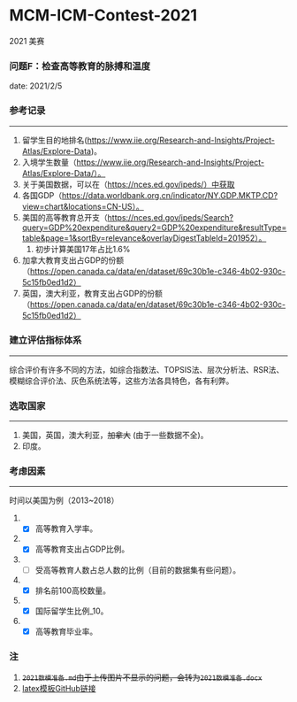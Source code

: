 # MCM-ICM-Contest-2021
2021 美赛



### 问题F：检查高等教育的脉搏和温度

date: 2021/2/5



### 参考记录

***

1. 留学生目的地排名(https://www.iie.org/Research-and-Insights/Project-Atlas/Explore-Data)。
2. 入境学生数量（https://www.iie.org/Research-and-Insights/Project-Atlas/Explore-Data/）。
3. 关于美国数据，可以在（https://nces.ed.gov/ipeds/）中获取
4. 各国GDP（https://data.worldbank.org.cn/indicator/NY.GDP.MKTP.CD?view=chart&locations=CN-US）。
5. 美国的高等教育总开支（https://nces.ed.gov/ipeds/Search?query=GDP%20expenditure&query2=GDP%20expenditure&resultType=table&page=1&sortBy=relevance&overlayDigestTableId=201952）。
   1. 初步计算美国17年占比1.6%
6. 加拿大教育支出占GDP的份额（https://open.canada.ca/data/en/dataset/69c30b1e-c346-4b02-930c-5c15fb0ed1d2）
7. 英国，澳大利亚，教育支出占GDP的份额（https://open.canada.ca/data/en/dataset/69c30b1e-c346-4b02-930c-5c15fb0ed1d2）





### 建立评估指标体系

***

综合评价有许多不同的方法，如综合指数法、TOPSIS法、层次分析法、RSR法、模糊综合评价法、灰色系统法等，这些方法各具特色，各有利弊。  



### 选取国家

***

1. 美国，英国，澳大利亚，~~加拿大~~ (由于一些数据不全)。
2. 印度。



### 考虑因素

***

时间以美国为例（2013~2018）

1. - [x] 高等教育入学率。
2. - [x] 高等教育支出占GDP比例。
4. - [ ] 受高等教育人数占总人数的比例（目前的数据集有些问题）。
5. - [x] 排名前100高校数量。
6. - [x] 国际留学生比例_10。
6. - [x] 高等教育毕业率。

### 注

1. ~~`2021数模准备.md`由于上传图片不显示的问题，会转为`2021数模准备.docx`~~
2. [latex模板GitHub链接](https://github.com/muyuuuu/A-customized-MCM-LaTeX-template-based-on-ctexart)

